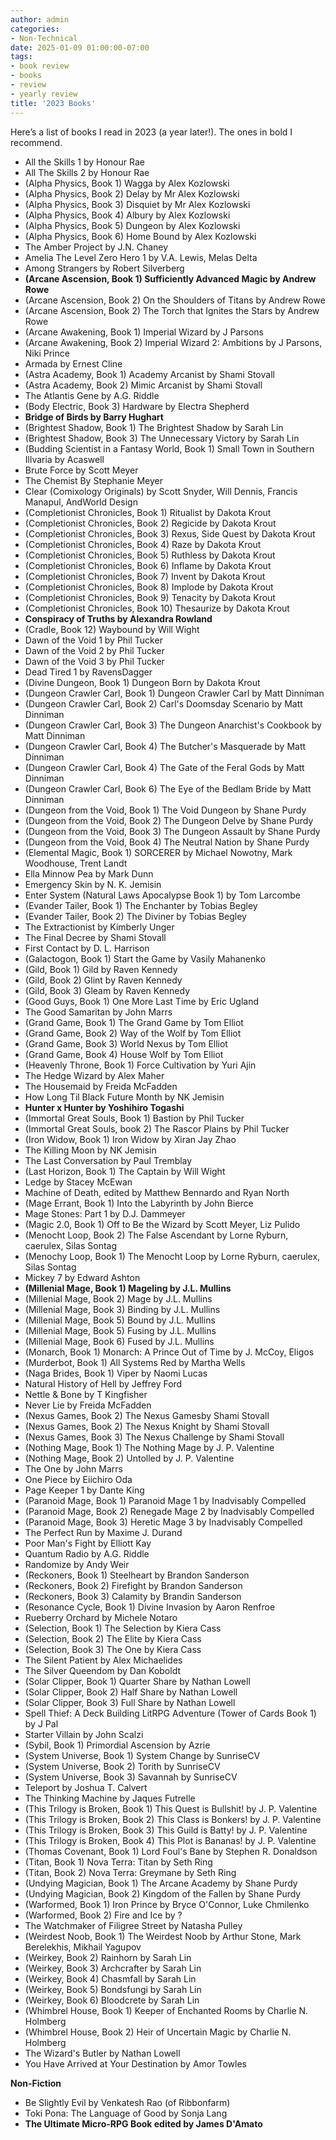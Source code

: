 ```yaml
---
author: admin
categories:
- Non-Technical
date: 2025-01-09 01:00:00-07:00
tags:
- book review
- books
- review
- yearly review
title: '2023 Books'
---
```

Here’s a list of books I read in 2023 (a year later!). The ones in bold I recommend.

- All the Skills 1 by Honour Rae
- All The Skills 2 by Honour Rae
- (Alpha Physics, Book 1) Wagga by Alex Kozlowski
- (Alpha Physics, Book 2) Delay by Mr Alex Kozlowski
- (Alpha Physics, Book 3) Disquiet by Mr Alex Kozlowski
- (Alpha Physics, Book 4) Albury by Alex Kozlowski
- (Alpha Physics, Book 5) Dungeon by Alex Kozlowski
- (Alpha Physics, Book 6) Home Bound by Alex Kozlowski
- The Amber Project by J.N. Chaney
- Amelia The Level Zero Hero 1 by V.A. Lewis, Melas Delta
- Among Strangers by Robert Silverberg
- **(Arcane Ascension, Book 1) Sufficiently Advanced Magic by Andrew Rowe**
- (Arcane Ascension, Book 2) On the Shoulders of Titans by Andrew Rowe
- (Arcane Ascension, Book 2) The Torch that Ignites the Stars by Andrew Rowe
- (Arcane Awakening, Book 1) Imperial Wizard by J Parsons
- (Arcane Awakening, Book 2) Imperial Wizard 2: Ambitions by J Parsons, Niki Prince
- Armada by Ernest Cline
- (Astra Academy, Book 1) Academy Arcanist by Shami Stovall
- (Astra Academy, Book 2) Mimic Arcanist by Shami Stovall
- The Atlantis Gene by A.G. Riddle
- (Body Electric, Book 3) Hardware by Electra Shepherd
- **Bridge of Birds by Barry Hughart**
- (Brightest Shadow, Book 1) The Brightest Shadow by Sarah Lin
- (Brightest Shadow, Book 3) The Unnecessary Victory by Sarah Lin
- (Budding Scientist in a Fantasy World, Book 1) Small Town in Southern Illvaria by Acaswell
- Brute Force by Scott Meyer
- The Chemist By Stephanie Meyer
- Clear (Comixology Originals) by Scott Snyder, Will Dennis, Francis Manapul, AndWorld Design
- (Completionist Chronicles, Book 1) Ritualist by Dakota Krout
- (Completionist Chronicles, Book 2) Regicide by Dakota Krout
- (Completionist Chronicles, Book 3) Rexus, Side Quest by Dakota Krout
- (Completionist Chronicles, Book 4) Raze by Dakota Krout
- (Completionist Chronicles, Book 5) Ruthless by Dakota Krout
- (Completionist Chronicles, Book 6) Inflame by Dakota Krout
- (Completionist Chronicles, Book 7) Invent by Dakota Krout
- (Completionist Chronicles, Book 8) Implode by Dakota Krout
- (Completionist Chronicles, Book 9) Tenacity by Dakota Krout
- (Completionist Chronicles, Book 10) Thesaurize by Dakota Krout
- **Conspiracy of Truths by Alexandra Rowland**
- (Cradle, Book 12) Waybound by Will Wight
- Dawn of the Void 1 by Phil Tucker
- Dawn of the Void 2 by Phil Tucker
- Dawn of the Void 3 by Phil Tucker
- Dead Tired 1 by RavensDagger
- (Divine Dungeon, Book 1) Dungeon Born by Dakota Krout
- (Dungeon Crawler Carl, Book 1) Dungeon Crawler Carl by Matt Dinniman
- (Dungeon Crawler Carl, Book 2) Carl's Doomsday Scenario by Matt Dinniman
- (Dungeon Crawler Carl, Book 3) The Dungeon Anarchist's Cookbook by Matt Dinniman
- (Dungeon Crawler Carl, Book 4) The Butcher's Masquerade by Matt Dinniman
- (Dungeon Crawler Carl, Book 4) The Gate of the Feral Gods by Matt Dinniman
- (Dungeon Crawler Carl, Book 6) The Eye of the Bedlam Bride by Matt Dinniman
- (Dungeon from the Void, Book 1) The Void Dungeon by Shane Purdy
- (Dungeon from the Void, Book 2) The Dungeon Delve by Shane Purdy
- (Dungeon from the Void, Book 3) The Dungeon Assault by Shane Purdy
- (Dungeon from the Void, Book 4) The Neutral Nation by Shane Purdy
- (Elemental Magic, Book 1) SORCERER by Michael Nowotny, Mark Woodhouse, Trent Landt
- Ella Minnow Pea by Mark Dunn
- Emergency Skin by N. K. Jemisin
- Enter System (Natural Laws Apocalypse Book 1) by Tom Larcombe
- (Evander Tailer, Book 1) The Enchanter by Tobias Begley
- (Evander Tailer, Book 2) The Diviner by Tobias Begley
- The Extractionist by Kimberly Unger
- The Final Decree by Shami Stovall
- First Contact by D. L. Harrison
- (Galactogon, Book 1) Start the Game by Vasily Mahanenko
- (Gild, Book 1) Gild by Raven Kennedy
- (Gild, Book 2) Glint by Raven Kennedy
- (Gild, Book 3) Gleam by Raven Kennedy
- (Good Guys, Book 1) One More Last Time by Eric Ugland
- The Good Samaritan by John Marrs
- (Grand Game, Book 1) The Grand Game by Tom Elliot
- (Grand Game, Book 2) Way of the Wolf by Tom Elliot
- (Grand Game, Book 3) World Nexus by Tom Elliot
- (Grand Game, Book 4) House Wolf by Tom Elliot
- (Heavenly Throne, Book 1) Force Cultivation by Yuri Ajin
- The Hedge Wizard by Alex Maher
- The Housemaid by Freida McFadden
- How Long Til Black Future Month by NK Jemisin
- **Hunter x Hunter by Yoshihiro Togashi**
- (Immortal Great Souls, Book 1) Bastion by Phil Tucker
- (Immortal Great Souls, book 2) The Rascor Plains by Phil Tucker
- (Iron Widow, Book 1) Iron Widow by Xiran Jay Zhao
- The Killing Moon by NK Jemisin
- The Last Conversation by Paul Tremblay
- (Last Horizon, Book 1) The Captain by Will Wight
- Ledge by Stacey McEwan
- Machine of Death, edited by Matthew Bennardo and Ryan North
- (Mage Errant, Book 1) Into the Labyrinth by John Bierce
- Mage Stones: Part 1 by D.J. Dammeyer
- (Magic 2.0, Book 1) Off to Be the Wizard by Scott Meyer, Liz Pulido
- (Menocht Loop, Book 2) The False Ascendant by Lorne Ryburn, caerulex, Silas Sontag
- (Menochy Loop, Book 1) The Menocht Loop by Lorne Ryburn, caerulex, Silas Sontag
- Mickey 7 by Edward Ashton
- **(Millenial Mage, Book 1) Mageling by J.L. Mullins**
- (Millenial Mage, Book 2) Mage by J.L. Mullins
- (Millenial Mage, Book 3) Binding by J.L. Mullins
- (Millenial Mage, Book 5) Bound by J.L. Mullins
- (Millenial Mage, Book 5) Fusing by J.L. Mullins
- (Millenial Mage, Book 6) Fused by J.L. Mullins
- (Monarch, Book 1) Monarch: A Prince Out of Time by J. McCoy, Eligos
- (Murderbot, Book 1) All Systems Red by Martha Wells
- (Naga Brides, Book 1) Viper by Naomi Lucas
- Natural History of Hell by Jeffrey Ford
- Nettle & Bone by T Kingfisher
- Never Lie by Freida McFadden
- (Nexus Games, Book 2) The Nexus Gamesby Shami Stovall
- (Nexus Games, Book 2) The Nexus Knight by Shami Stovall
- (Nexus Games, Book 3) The Nexus Challenge by Shami Stovall
- (Nothing Mage, Book 1) The Nothing Mage by J. P. Valentine
- (Nothing Mage, Book 2) Untolled by J. P. Valentine
- The One by John Marrs
- One Piece by Eiichiro Oda
- Page Keeper 1 by Dante King
- (Paranoid Mage, Book 1) Paranoid Mage 1 by Inadvisably Compelled
- (Paranoid Mage, Book 2) Renegade Mage 2 by Inadvisably Compelled
- (Paranoid Mage, Book 3) Heretic Mage 3 by Inadvisably Compelled
- The Perfect Run by Maxime J. Durand
- Poor Man's Fight by Elliott Kay
- Quantum Radio by A.G. Riddle
- Randomize by Andy Weir
- (Reckoners, Book 1) Steelheart by Brandon Sanderson
- (Reckoners, Book 2) Firefight by Brandon Sanderson
- (Reckoners, Book 3) Calamity by Brandin Sanderson
- (Resonance Cycle, Book 1) Divine Invasion by Aaron Renfroe
- Rueberry Orchard by Michele Notaro
- (Selection, Book 1) The Selection by Kiera Cass
- (Selection, Book 2) The Elite by Kiera Cass
- (Selection, Book 3) The One by Kiera Cass
- The Silent Patient by Alex Michaelides
- The Silver Queendom by Dan Koboldt
- (Solar Clipper, Book 1) Quarter Share by Nathan Lowell
- (Solar Clipper, Book 2) Half Share by Nathan Lowell
- (Solar Clipper, Book 3) Full Share by Nathan Lowell
- Spell Thief: A Deck Building LitRPG Adventure (Tower of Cards Book 1) by J Pal
- Starter Villain by John Scalzi
- (Sybil, Book 1) Primordial Ascension by Azrie
- (System Universe, Book 1) System Change by SunriseCV
- (System Universe, Book 2) Torith by SunriseCV
- (System Universe, Book 3) Savannah by SunriseCV
- Teleport by Joshua T. Calvert
- The Thinking Machine by Jaques Futrelle
- (This Trilogy is Broken, Book 1) This Quest is Bullshit! by J. P. Valentine
- (This Trilogy is Broken, Book 2) This Class is Bonkers! by J. P. Valentine
- (This Trilogy is Broken, Book 3) This Guild is Batty! by J. P. Valentine
- (This Trilogy is Broken, Book 4) This Plot is Bananas! by J. P. Valentine
- (Thomas Covenant, Book 1) Lord Foul's Bane by Stephen R. Donaldson
- (Titan, Book 1) Nova Terra: Titan by Seth Ring
- (Titan, Book 2) Nova Terra: Greymane by Seth Ring
- (Undying Magician, Book 1) The Arcane Academy by Shane Purdy
- (Undying Magician, Book 2) Kingdom of the Fallen by Shane Purdy
- (Warformed, Book 1) Iron Prince by Bryce O'Connor, Luke Chmilenko
- (Warformed, Book 2) Fire and Ice by ?
- The Watchmaker of Filigree Street by Natasha Pulley
- (Weirdest Noob, Book 1) The Weirdest Noob by Arthur Stone, Mark Berelekhis, Mikhail Yagupov
- (Weirkey, Book 2) Rainhorn by Sarah Lin
- (Weirkey, Book 3) Archcrafter by Sarah Lin
- (Weirkey, Book 4) Chasmfall by Sarah Lin
- (Weirkey, Book 5) Bondsfungi by Sarah Lin
- (Weirkey, Book 6) Bloodcrete by Sarah Lin
- (Whimbrel House, Book 1) Keeper of Enchanted Rooms by Charlie N. Holmberg
- (Whimbrel House, Book 2) Heir of Uncertain Magic by Charlie N. Holmberg
- The Wizard's Butler by Nathan Lowell
- You Have Arrived at Your Destination by Amor Towles

**Non-Fiction**

- Be Slightly Evil by Venkatesh Rao (of Ribbonfarm)
- Toki Pona: The Language of Good by Sonja Lang
- **The Ultimate Micro-RPG Book edited by James D'Amato**
